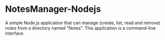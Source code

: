 # NotesManager-Nodejs
A simple Node.js application that can manage (create, list, read and remove) notes from a directory named "Notes". This application is a command-line interface.
